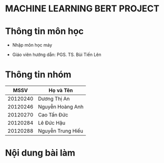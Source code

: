 # MACHINE LEARNING BERT PROJECT 


# Thông tin môn học
- Nhập môn học máy

- Giáo viên hướng dẫn: PGS. TS. Bùi Tiến Lên


# Thông tin nhóm
|MSSV|Họ và Tên|
|---|---|
|20120240|Dương Thị An|
|20120246|Nguyễn Hoàng Anh|
|20120270|Cao Tấn Đức|
|20120284|Lê Đức Hậu|
|20120288|Nguyễn Trung Hiếu|


# Nội dung bài làm 

